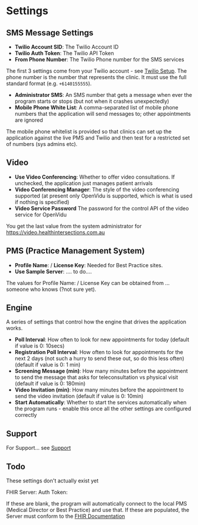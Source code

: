 # Settings

## SMS Message Settings

* **Twilio Account SID**: The Twilio Account ID
* **Twilio Auth Token**: The Twilio API Token
* **From Phone Number**: The Twilio Phone number for the SMS services 

The first 3 settings come from your Twilio account - see [Twilio Setup](Twilio.md). The phone number is the number that represents the clinic. It must use the full standard format (e.g. `+6140155555`).

* **Administrator SMS**: An SMS number that gets a message when ever the program starts or stops (but not when it crashes unexpectedly)
* **Mobile Phone White List**: A comma-separated list of mobile phone numbers that the application will send messages to; other appointments are ignored 

The mobile phone whitelist is provided so that clinics can set up the application against the live PMS and Twilio and then test for a restricted set of numbers (sys admins etc).

## Video

* **Use Video Conferencing**: Whether to offer video consultations. If unchecked, the application just manages patient arrivals
* **Video Conferencing Manager**: The style of the video conferencing supported (at present only OpenVidu is supported, which is what is used if nothing is specified)
* **Video Service Password** The password for the control API of the video service for OpenVidu

You get the last value from the system administrator for https://video.healthintersections.com.au

## PMS (Practice Management System) 

* **Profile Name**: / **License Key**: Needed for Best Practice sites. 
* **Use Sample Server**: .... to do....

The values for  Profile Name: / License Key can be obtained from ... someone who knows (?not sure yet).

## Engine

A series of settings that control how the engine that drives the application works. 

* **Poll Interval**: How often to look for new appointments for today (default if value is 0: 10secs)
* **Registration Poll Interval**: How often to look for appointments for the next 2 days (not such a hurry to send these out, so do this less often) (default if value is 0: 1 min)
* **Screening Message (min)**: How many minutes before the appointment to send the message that asks for teleconsultation vs physical visit (default if value is 0: 180min)
* **Video Invitation (min)**: How many minutes before the appointment to send the video invitation (default if value is 0: 10min)
* **Start Automatically**: Whether to start the services automatically when the program runs - enable this once all the other settings are configured correctly

## Support

For Support...  see [Support](Support.md)

## Todo

These settings don't actually exist yet

FHIR Server:
Auth Token: 

If these are blank, the program will automatically connect to the local PMS 
(Medical Director or Best Practice) and use that. If these are populated,
the Server must conform to the [FHIR Documentation](FHIRDocumentation.md)
